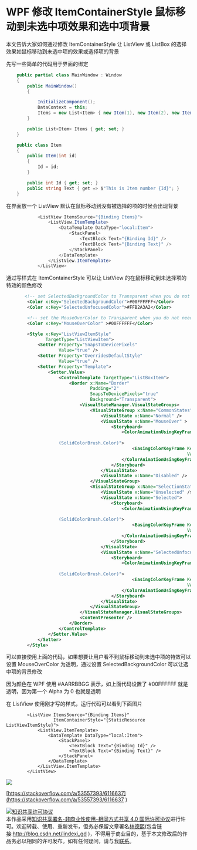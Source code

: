 
# WPF 修改 ItemContainerStyle 鼠标移动到未选中项效果和选中项背景

本文告诉大家如何通过修改 ItemContainerStyle 让 ListView 或 ListBox 的选择效果如鼠标移动到未选中项的效果或选择项的背景

<!--more-->


<!-- csdn -->

先写一些简单的代码用于界面的绑定

```csharp
    public partial class MainWindow : Window
    {
        public MainWindow()
        {

            InitializeComponent();
            DataContext = this;
            Items = new List<Item> { new Item(1), new Item(2), new Item(3) };
        }

        public List<Item> Items { get; set; }
    }

    public class Item
    {
        public Item(int id)
        {
            Id = id;
        }

        public int Id { get; set; }
        public string Text { get => $"This is Item number {Id}"; }
    }
```

在界面放一个 ListView 默认在鼠标移动到没有被选择的项的时候会出现背景

```csharp
            <ListView ItemsSource="{Binding Items}">
                <ListView.ItemTemplate>
                    <DataTemplate DataType="local:Item">
                        <StackPanel>
                            <TextBlock Text="{Binding Id}" />
                            <TextBlock Text="{Binding Text}" />
                        </StackPanel>
                    </DataTemplate>
                </ListView.ItemTemplate>
            </ListView>
```

通过写样式在 ItemContainerStyle 可以让 ListView 的在鼠标移动到未选择项的特效的颜色修改

```xml
       <!-- set SelectedBackgroundColor to Transparent when you do not need the background in selected items -->
        <Color x:Key="SelectedBackgroundColor">#00FFFFFF</Color>
        <Color x:Key="SelectedUnfocusedColor">#FFB2A3A2</Color>

        <!-- set the MouseOverColor to Transparent when you do not need the effect in the unselected items -->
        <Color x:Key="MouseOverColor" >#00FFFFFF</Color>

        <Style x:Key="ListViewItemStyle"
               TargetType="ListViewItem">
            <Setter Property="SnapsToDevicePixels"
                    Value="true" />
            <Setter Property="OverridesDefaultStyle"
                    Value="true" />
            <Setter Property="Template">
                <Setter.Value>
                    <ControlTemplate TargetType="ListBoxItem">
                        <Border x:Name="Border"
                                Padding="2"
                                SnapsToDevicePixels="true"
                                Background="Transparent">
                            <VisualStateManager.VisualStateGroups>
                                <VisualStateGroup x:Name="CommonStates">
                                    <VisualState x:Name="Normal" />
                                    <VisualState x:Name="MouseOver" >
                                        <Storyboard>
                                            <ColorAnimationUsingKeyFrames Storyboard.TargetName="Border"
                                                                          Storyboard.TargetProperty="(Panel.Background).
                    (SolidColorBrush.Color)">
                                                <EasingColorKeyFrame KeyTime="0"
                                                                     Value="{StaticResource MouseOverColor}" />
                                            </ColorAnimationUsingKeyFrames>
                                        </Storyboard>
                                    </VisualState>
                                    <VisualState x:Name="Disabled" />
                                </VisualStateGroup>
                                <VisualStateGroup x:Name="SelectionStates">
                                    <VisualState x:Name="Unselected" />
                                    <VisualState x:Name="Selected">
                                        <Storyboard>
                                            <ColorAnimationUsingKeyFrames Storyboard.TargetName="Border"
                                                                          Storyboard.TargetProperty="(Panel.Background).
                    (SolidColorBrush.Color)">
                                                <EasingColorKeyFrame KeyTime="0"
                                                                     Value="{StaticResource SelectedBackgroundColor}" />
                                            </ColorAnimationUsingKeyFrames>
                                        </Storyboard>
                                    </VisualState>
                                    <VisualState x:Name="SelectedUnfocused">
                                        <Storyboard>
                                            <ColorAnimationUsingKeyFrames Storyboard.TargetName="Border"
                                                                          Storyboard.TargetProperty="(Panel.Background).
                    (SolidColorBrush.Color)">
                                                <EasingColorKeyFrame KeyTime="0"
                                                                     Value="{StaticResource SelectedUnfocusedColor}" />
                                            </ColorAnimationUsingKeyFrames>
                                        </Storyboard>
                                    </VisualState>
                                </VisualStateGroup>
                            </VisualStateManager.VisualStateGroups>
                            <ContentPresenter />
                        </Border>
                    </ControlTemplate>
                </Setter.Value>
            </Setter>
        </Style>
```

可以直接使用上面的代码，如果想要让用户看不到鼠标移动到未选中项的特效可以设置 MouseOverColor 为透明，通过设置 SelectedBackgroundColor 可以让选中项的背景修改

因为颜色在 WPF 使用 #AARRBBGG 表示，如上面代码设置了 #00FFFFFF 就是透明，因为第一个 Alpha 为 0 也就是透明

在 ListView 使用刚才写的样式，运行代码可以看到下面图片

```
        <ListView ItemsSource="{Binding Items}"
                  ItemContainerStyle="{StaticResource ListViewItemStyle}">
            <ListView.ItemTemplate>
                <DataTemplate DataType="local:Item">
                    <StackPanel>
                        <TextBlock Text="{Binding Id}" />
                        <TextBlock Text="{Binding Text}" />
                    </StackPanel>
                </DataTemplate>
            </ListView.ItemTemplate>
        </ListView>
```

<!-- ![](image/WPF 修改 ItemContainerStyle 鼠标移动到未选中项效果和选中项背景/WPF 修改 ItemContainerStyle 鼠标移动到未选中项效果和选中项背景0.png) -->

![](http://image.acmx.xyz/lindexi%2F201812181736802)

[https://stackoverflow.com/a/53557393/6116637](https://stackoverflow.com/a/53557393/6116637 )





<a rel="license" href="http://creativecommons.org/licenses/by-nc-sa/4.0/"><img alt="知识共享许可协议" style="border-width:0" src="https://licensebuttons.net/l/by-nc-sa/4.0/88x31.png" /></a><br />本作品采用<a rel="license" href="http://creativecommons.org/licenses/by-nc-sa/4.0/">知识共享署名-非商业性使用-相同方式共享 4.0 国际许可协议</a>进行许可。欢迎转载、使用、重新发布，但务必保留文章署名[林德熙](http://blog.csdn.net/lindexi_gd)(包含链接:http://blog.csdn.net/lindexi_gd )，不得用于商业目的，基于本文修改后的作品务必以相同的许可发布。如有任何疑问，请与我[联系](mailto:lindexi_gd@163.com)。